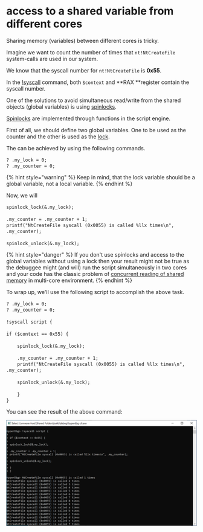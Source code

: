 # access to a shared variable from different cores

Sharing memory (variables) between different cores is tricky.

Imagine we want to count the number of times that `nt!NtCreateFile` system-calls are used in our system.

We know that the syscall number for `nt!NtCreateFile` is **0x55**.

In the [!syscall](https://docs.hyperdbg.org/commands/extension-commands/syscall#context) command, both `$context` and **RAX **register contain the syscall number.

One of the solutions to avoid simultaneous read/write from the shared objects (global variables) is using [spinlocks](https://en.wikipedia.org/wiki/Spinlock).

[Spinlocks](https://docs.hyperdbg.org/commands/scripting-language/functions/spinlocks) are implemented through functions in the script engine.

First of all, we should define two global variables. One to be used as the counter and the other is used as the [lock](https://en.wikipedia.org/wiki/Lock_\(computer_science\)).

The can be achieved by using the following commands.

```
? .my_lock = 0;
? .my_counter = 0;
```

{% hint style="warning" %}
Keep in mind, that the lock variable should be a global variable, not a local variable.
{% endhint %}

Now, we will 

```
spinlock_lock(&.my_lock); 

.my_counter = .my_counter + 1;
printf("NtCreateFile syscall (0x0055) is called %llx times\n", .my_counter);
	
spinlock_unlock(&.my_lock);
```

{% hint style="danger" %}
If you don't use spinlocks and access to the global variables without using a lock then your result might not be true as the debuggee might (and will) run the script simultaneously in two cores and your code has the classic problem of [concurrent reading of shared memory](https://en.wikipedia.org/wiki/Concurrent_computing) in multi-core environment.
{% endhint %}

To wrap up, we'll use the following script to accomplish the above task.

```clike
? .my_lock = 0;
? .my_counter = 0;

!syscall script {

if ($context == 0x55) {

	spinlock_lock(&.my_lock); 
	
	.my_counter = .my_counter + 1;
	printf("NtCreateFile syscall (0x0055) is called %llx times\n", .my_counter);
	
	spinlock_unlock(&.my_lock);

	}
}
```

You can see the result of the above command:

![Counting NtCreateFile System-calls](../../../.gitbook/assets/counting-NtCreateFile-syscalls.PNG)

